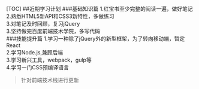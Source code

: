 [TOC]
##近期学习计划
###基础知识篇
1.红宝书至少完整的阅读一遍，做好笔记  
2.熟悉HTML5新API和CSS3新特性，多做练习  
3.对笔记及时回顾，复习jQuery  
3.坚持做完百度前端技术学院，多写代码  
###技能提升篇
1.学习一种除了jQuery外的新型框架，为了转向移动端，暂定React  
2.学习Node.js,兼顾后端  
3.学习新兴工具，webpack，gulp等  
4.学习一门CSS预编译语言  

>针对前端技术栈进行更新